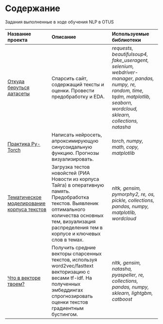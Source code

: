 # Содержание
Задания выполненные в ходе обучения NLP в OTUS


| **Название проекта**  | **Описание**           | **Используемые библиотеки** |
| :-------------------- | :--------------------- |:----------------------------|
| [Откуда беруться датасеты](https://github.com/karasevdy/OTUS_NLP/tree/main/parser) | Спарсить сайт, содержащий тексты и оценки. Провести предобработку и EDA. | *requests, beautifulsoup4, fake_useragent, selenium, webdriver-manager, pandas, numpy, re, random, time, tqdm, matplotlib, seaborn, wordcloud, sklearn, collections, natasha* |
| [Практика Py-Torch](https://github.com/karasevdy/OTUS_NLP/tree/main/pytorch) | Написать нейросеть, апроксимирующую синусоидальную функцию. Прогнозы визуализировать. | *torch, numpy, math, copy, matplotlib* |
| [Тематическое моделирование корпуса текстов](https://github.com/karasevdy/OTUS_NLP/tree/main/LDA) | Загрузка тестов новойстей (РИА Новости из корпуса Тайга) в оперативную память. Предобработка текстов. Выявленик оптимального количества основных тем, визуализация распределения тем в корпусе и ключевых слов в темах. | *nltk, gensim, pymorphy2, re, os, pickle, collections, pandas, numpy, matplotlib, wordcloud* |
| [Что в векторе твоем?](https://github.com/karasevdy/yandex_pr_projects/tree/main/мобильные%20вызовы) | Получить средние векторы спарсенных текстов, используя word2vec/fasttext векторизацию c весами tf-idf. На полученных эмбеддингах спрогнозировать оценки текстов градиентным бустингом. | *nltk, gensim, natasha, pyaspeller, re, collections, pandas, numpy, sklearn, lightgbm, catboost* |
